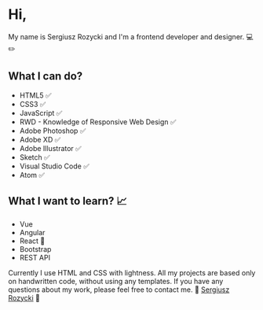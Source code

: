 # Hi, 

My name is Sergiusz Rozycki and I'm a frontend developer and designer. :computer: :pencil2:

## What I can do? 

- HTML5 :white_check_mark:
- CSS3 :white_check_mark:
- JavaScript :white_check_mark:
- RWD - Knowledge of Responsive Web Design :white_check_mark:
- Adobe Photoshop :white_check_mark: 
- Adobe XD :white_check_mark:
- Adobe Illustrator :white_check_mark: 
- Sketch :white_check_mark:
- Visual Studio Code :white_check_mark:
- Atom :white_check_mark:


## What I want to learn? :chart_with_upwards_trend:

- Vue  
- Angular  
- React  :blue_heart: 
- Bootstrap 
- REST API 

Currently I use HTML and CSS with lightness. All my projects are based only on handwritten code, without using any templates. 
If you have any questions about my work, please feel free to contact me. :email: [Sergiusz Rozycki](mailto:sergiuszrozycki@icloud.com?subject=[GitHub]%20General%20Inquiry) :email:
